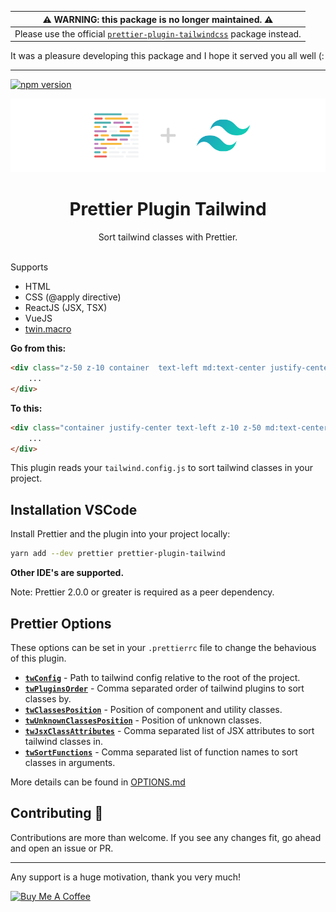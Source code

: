 | ⚠️ WARNING: this package is no longer maintained. ⚠️ |
| --- |
| Please use the official [`prettier-plugin-tailwindcss`](https://github.com/tailwindlabs/prettier-plugin-tailwindcss) package instead. |

It was a pleasure developing this package and I hope it served you all well (:

---

[![npm version](https://badge.fury.io/js/prettier-plugin-tailwind.svg)](https://badge.fury.io/js/prettier-plugin-tailwind)

<p align="center">
  <img src="https://raw.githubusercontent.com/Acidic9/prettier-plugin-tailwind/master/banner.png">
</p>

<h1 align="center">Prettier Plugin Tailwind</h1>

<div align="center">
	Sort tailwind classes with Prettier.
</div>

<br>

Supports

- HTML
- CSS (@apply directive)
- ReactJS (JSX, TSX)
- VueJS
- [twin.macro](https://github.com/ben-rogerson/twin.macro)

**Go from this:**

```html
<div class="z-50 z-10 container  text-left md:text-center justify-center">
	...
</div>
```

**To this:**

```html
<div class="container justify-center text-left z-10 z-50 md:text-center">
	...
</div>
```

This plugin reads your `tailwind.config.js` to sort tailwind classes in your project.

## Installation VSCode

Install Prettier and the plugin into your project locally:

```bash
yarn add --dev prettier prettier-plugin-tailwind
```

**Other IDE's are supported.**

Note: Prettier 2.0.0 or greater is required as a peer dependency.

## Prettier Options

These options can be set in your `.prettierrc` file to change the behavious of this plugin.

- [**`twConfig`**](OPTIONS.md#twconfig) - Path to tailwind config relative to the root of the project.
- [**`twPluginsOrder`**](OPTIONS.md#twpluginsorder) - Comma separated order of tailwind plugins to sort classes by.
- [**`twClassesPosition`**](OPTIONS.md#twclassesposition) - Position of component and utility classes.
- [**`twUnknownClassesPosition`**](OPTIONS.md#twunknownclassesposition) - Position of unknown classes.
- [**`twJsxClassAttributes`**](OPTIONS.md#twjsxclassattributes) - Comma separated list of JSX attributes to sort tailwind classes in.
- [**`twSortFunctions`**](OPTIONS.md#twsortfunctions) - Comma separated list of function names to sort classes in arguments.

More details can be found in [OPTIONS.md](OPTIONS.md)

## Contributing 🙌

Contributions are more than welcome. If you see any changes fit, go ahead and open an issue or PR.

---

Any support is a huge motivation, thank you very much!

<a href="https://www.buymeacoffee.com/ariseyhun" target="_blank"><img src="https://cdn.buymeacoffee.com/buttons/v2/default-orange.png" alt="Buy Me A Coffee" height="32" width="140"></a>
